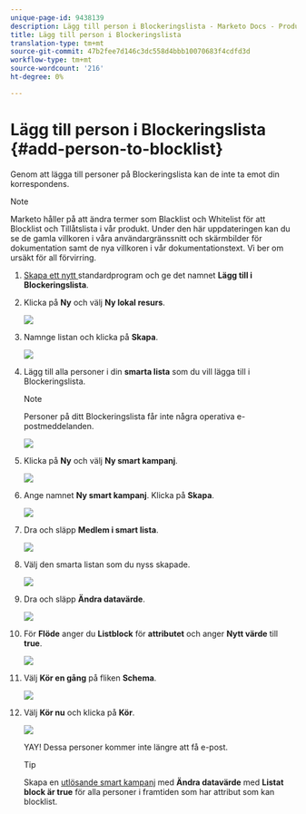 ```yaml
---
unique-page-id: 9438139
description: Lägg till person i Blockeringslista - Marketo Docs - Produktdokumentation
title: Lägg till person i Blockeringslista
translation-type: tm+mt
source-git-commit: 47b2fee7d146c3dc558d4bbb10070683f4cdfd3d
workflow-type: tm+mt
source-wordcount: '216'
ht-degree: 0%

---
```



# Lägg till person i Blockeringslista {#add-person-to-blocklist}

Genom att lägga till personer på Blockeringslista kan de inte ta emot din korrespondens.

>[!NOTE]
>
>Marketo håller på att ändra termer som Blacklist och Whitelist för att Blocklist och Tillåtslista i vår produkt. Under den här uppdateringen kan du se de gamla villkoren i våra användargränssnitt och skärmbilder för dokumentation samt de nya villkoren i vår dokumentationstext. Vi ber om ursäkt för all förvirring.

1. [Skapa ett nytt ](../../../../product-docs/core-marketo-concepts/programs/creating-programs/create-a-program.md) standardprogram och ge det namnet  **Lägg till i Blockeringslista**.
1. Klicka på **Ny** och välj **Ny lokal resurs**.

   ![](assets/image2015-8-14-11-3a0-3a46.png)

1. Namnge listan och klicka på **Skapa**.

   ![](assets/image2015-8-14-11-3a2-3a26.png)

1. Lägg till alla personer i din **smarta lista** som du vill lägga till i Blockeringslista.

   >[!NOTE]
   >
   >Personer på ditt Blockeringslista får inte några operativa e-postmeddelanden.

   ![](assets/three-6.png)

1. Klicka på **Ny** och välj **Ny smart kampanj**.

   ![](assets/image2015-8-14-11-3a12-3a35.png)

1. Ange namnet **Ny smart kampanj**. Klicka på **Skapa**.

   ![](assets/image2015-8-14-11-3a13-3a36.png)

1. Dra och släpp **Medlem i smart lista**.

   ![](assets/image2015-8-14-11-3a16-3a34.png)

1. Välj den smarta listan som du nyss skapade.

   ![](assets/image2015-8-14-11-3a17-3a5.png)

1. Dra och släpp **Ändra datavärde**.

   ![](assets/image2015-8-14-11-3a18-3a41.png)

1. För **Flöde** anger du **Listblock** för **attributet** och anger **Nytt värde** till **true**.

   ![](assets/image2015-8-14-11-3a21-3a1.png)

1. Välj **Kör en gång** på fliken **Schema**.

   ![](assets/ten.png)

1. Välj **Kör nu** och klicka på **Kör**.

   ![](assets/image2015-8-14-11-3a24-3a50.png)

   YAY! Dessa personer kommer inte längre att få e-post.

   >[!TIP]
   >
   >Skapa en [utlösande smart kampanj](../../../../product-docs/core-marketo-concepts/smart-campaigns/creating-a-smart-campaign/create-a-new-smart-campaign.md) med **Ändra datavärde** med **Listat block är true** för alla personer i framtiden som har attribut som kan blocklist.

